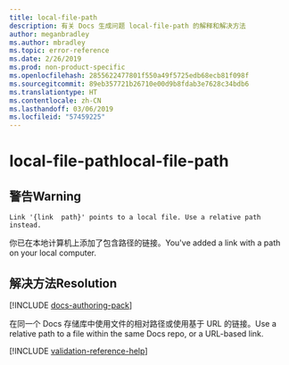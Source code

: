 ```yaml
---
title: local-file-path
description: 有关 Docs 生成问题 local-file-path 的解释和解决方法
author: meganbradley
ms.author: mbradley
ms.topic: error-reference
ms.date: 2/26/2019
ms.prod: non-product-specific
ms.openlocfilehash: 2855622477801f550a49f5725edb68ecb81f098f
ms.sourcegitcommit: 89eb357721b26710e00d9b8fdab3e7628c34bdb6
ms.translationtype: HT
ms.contentlocale: zh-CN
ms.lasthandoff: 03/06/2019
ms.locfileid: "57459225"
---
```

# <a name="local-file-path"></a><span data-ttu-id="a6c03-103">local-file-path</span><span class="sxs-lookup"><span data-stu-id="a6c03-103">local-file-path</span></span>

## <a name="warning"></a><span data-ttu-id="a6c03-104">警告</span><span class="sxs-lookup"><span data-stu-id="a6c03-104">Warning</span></span>

`Link '{link  path}' points to a local file. Use a relative path instead.`

<span data-ttu-id="a6c03-105">你已在本地计算机上添加了包含路径的链接。</span><span class="sxs-lookup"><span data-stu-id="a6c03-105">You've added a link with a path on your local computer.</span></span>

## <a name="resolution"></a><span data-ttu-id="a6c03-106">解决方法</span><span class="sxs-lookup"><span data-stu-id="a6c03-106">Resolution</span></span>

[!INCLUDE [docs-authoring-pack](includes/docs-authoring-pack.md)]

<span data-ttu-id="a6c03-107">在同一个 Docs 存储库中使用文件的相对路径或使用基于 URL 的链接。</span><span class="sxs-lookup"><span data-stu-id="a6c03-107">Use a relative path to a file within the same Docs repo, or a URL-based link.</span></span>

<!--make sure to add this file to your includes folder and verify the path-->
[!INCLUDE [validation-reference-help](includes/validation-reference-help.md)]
